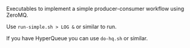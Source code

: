 Executables to implement a simple producer-consumer workflow
using ZeroMQ.

Use `run-simple.sh > LOG &` or similar to run.

If you have HyperQueue you can use `do-hq.sh` or similar.


